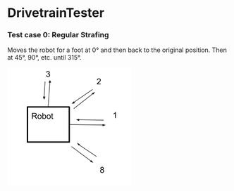 # DrivetrainTester
### Test case 0: Regular Strafing
Moves the robot for a foot at 0° and then back to the original position. Then at 45°, 90°, etc. until 315°.

![Regular Strafing Diagram](images/drivetrain_regular_strafing_diagram.png)
